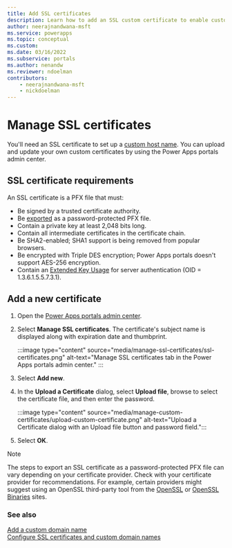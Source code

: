 ```yaml
---
title: Add SSL certificates
description: Learn how to add an SSL custom certificate to enable custom domain names for your portal.
author: neerajnandwana-msft
ms.service: powerapps
ms.topic: conceptual
ms.custom: 
ms.date: 03/16/2022
ms.subservice: portals
ms.author: nenandw
ms.reviewer: ndoelman
contributors:
    - neerajnandwana-msft
    - nickdoelman
---
```


# Manage SSL certificates

You'll need an SSL certificate to set up a [custom host name](add-custom-domain.md). You can upload and update your own custom certificates by using the Power Apps portals admin center.

## SSL certificate requirements

An SSL certificate is a PFX file that must:

- Be signed by a trusted certificate authority.
- Be [exported](/powershell/module/pki/export-pfxcertificate) as a password-protected PFX file.
- Contain a private key at least 2,048 bits long.
- Contain all intermediate certificates in the certificate chain.
- Be SHA2-enabled; SHA1 support is being removed from popular browsers.
- Be encrypted with Triple DES encryption; Power Apps portals doesn't support AES-256 encryption.
- Contain an [Extended Key Usage](https://en.wikipedia.org/w/index.php?title=X.509&section=4#Extensions_informing_a_specific_usage_of_a_certificate) for server authentication (OID = 1.3.6.1.5.5.7.3.1).

## Add a new certificate

1. Open the [Power Apps portals admin center](admin-overview.md).

1. Select **Manage SSL certificates**. The certificate's subject name is displayed along with expiration date and thumbprint.

   :::image type="content" source="media/manage-ssl-certificates/ssl-certificates.png" alt-text="Manage SSL certificates tab in the Power Apps portals admin center." :::

1. Select **Add new**.

1. In the **Upload a Certificate** dialog, select **Upload file**, browse to select the certificate file, and then enter the password.

    :::image type="content" source="media/manage-custom-certificates/upload-custom-certificate.png" alt-text="Upload a Certificate dialog with an Upload file button and password field.":::

1. Select **OK**.

> [!NOTE]
> 
> The steps to export an SSL certificate as a password-protected PFX file can vary depending on your certificate provider. Check with your certificate provider for recommendations. For example, certain providers might suggest using an OpenSSL third-party tool from the [OpenSSL](https://www.openssl.org/) or [OpenSSL Binaries](https://wiki.openssl.org/index.php/Binaries) sites. 

### See also

[Add a custom domain name](add-custom-domain.md)<br>
[Configure SSL certificates and custom domain names](/learn/modules/portals-administration/2-custom-domain)

